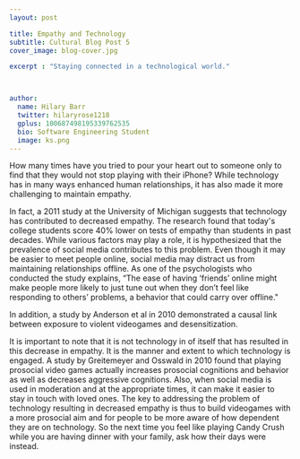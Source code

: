 ```yaml
---
layout: post

title: Empathy and Technology
subtitle: Cultural Blog Post 5
cover_image: blog-cover.jpg

excerpt : "Staying connected in a technological world."



author:
  name: Hilary Barr
  twitter: hilaryrose1218
  gplus: 100687498195339762535 
  bio: Software Engineering Student
  image: ks.png
---
```


How many times have you tried to pour your heart out to someone only to find that they would not stop playing with their iPhone? While technology has in many ways enhanced human relationships, it has also made it more challenging to maintain empathy.

In fact, a 2011 study at the University of Michigan suggests that technology has contributed to decreased empathy. The research found that today's college students score 40% lower on tests of empathy than students in past decades. While various factors may play a role, it is hypothesized that the prevalence of social media contributes to this problem. Even though it may be easier to meet people online, social media may distract us from maintaining relationships offline. As one of the psychologists who conducted the study explains, “The ease of having ‘friends’ online might make people more likely to just tune out when they don’t feel like responding to others’ problems, a behavior that could carry over offline." 

In addition, a study by Anderson et al in 2010 demonstrated a causal link between exposure to violent videogames and desensitization.

It is important to note that it is not technology in of itself that has resulted in this decrease in empathy. It is the manner and extent to which technology is engaged. A study by Greitemeyer and Osswald in 2010 found that playing prosocial video games actually increases prosocial cognitions and behavior as well as decreases aggressive cognitions. Also, when social media is used in moderation and at the appropriate times, it can make it easier to stay in touch with loved ones. The key to addressing the problem of technology resulting in decreased empathy is thus to build videogames with a more prosocial aim and for people to be more aware of how dependent they are on technology. So the next time you feel like playing Candy Crush while you are having dinner with your family, ask how their days were instead.


